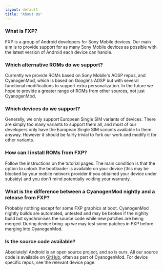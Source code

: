 ```yaml
---
layout: default
title: "About Us"
---
```


### What is FXP?

FXP is a group of Android developers for Sony Mobile devices. Our main aim is to provide support for as many Sony Mobile devices as possible with the latest version of Android each device can handle.

### Which alternative ROMs do we support?

Currently we provide ROMs based on Sony Mobile's AOSP repos, and CyanogenMod, which is based on Google's AOSP but with several functional modifications to support extra personalization. In the future we hope to provide a greater range of ROMs from other sources, not just CyanogenMod.

### Which devices do we support?

Generally, we only support European Single SIM variants of devices. There are simply too many variants to support them all, and most of our developers only have the European Single SIM variants available to them anyway. However it should be fairly trivial to fork our work and modify it for other variants.

### How can I install ROMs from FXP?

Follow the instructions on the tutorial pages. The main condition is that the option to unlock the bootloader is available on your device (this may be blocked by your mobile network provider if you obtained your device under subsidy) and you don't mind potentially voiding your warranty.

### What is the difference between a CyanogenMod nightly and a release from FXP?

Probably nothing except for some FXP graphics at boot. CyanogenMod nightly builds are automated, untested and may be broken if the nighlty build bot synchronises the source code while new patches are being merged. During device bring-up we may test some patches in FXP before merging into CyanogenMod.

### Is the source code available?

Absolutely! Android is an open source project, and so is ours. All our source code is available on [GitHub](https://github.com/), often as part of CyanogenMod. For device specific repos, see the relevant device page.
